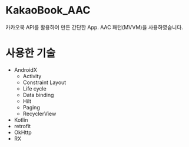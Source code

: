 # KakaoBook_AAC
카카오북 API를 활용하여 만든 간단한 App. AAC 패턴(MVVM)을 사용하였습니다.


# 사용한 기술

- AndroidX
  - Activity
  - Constraint Layout
  - Life cycle
  - Data binding
  - Hilt
  - Paging
  - RecyclerView
- Kotlin
- retrofit
- OkHttp
- RX  

